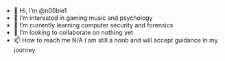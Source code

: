 - 👋 Hi, I’m @n00bie1
- 👀 I’m interested in gaming music and psychology
- 🌱 I’m currently learning computer security and forensics
- 💞️ I’m looking to collaborate on nothing yet
- 📫 How to reach me N/A
I am still a noob and will accept guidance in my journey
<!---
n00bie1/n00bie1 is a ✨ special ✨ repository because its `README.md` (this file) appears on your GitHub profile.
You can click the Preview link to take a look at your changes.
--->
